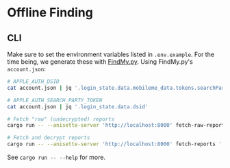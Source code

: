 # Offline Finding

## CLI

Make sure to set the environment variables listed in `.env.example`. For the time being, we generate these with [FindMy.py](https://github.com/malmeloo/FindMy.py). Using FindMy.py's `account.json`:

```sh
# APPLE_AUTH_DSID
cat account.json | jq '.login_state.data.mobileme_data.tokens.searchPartyToken'

# APPLE_AUTH_SEARCH_PARTY_TOKEN
cat account.json | jq '.login_state.data.dsid'
```

```sh
# Fetch "raw" (undecrypted) reports
cargo run -- --anisette-server 'http://localhost:8000' fetch-raw-reports (--private-key|--public-key|--hashed-public-key) <ARG>

# Fetch and decrypt reports
cargo run -- --anisette-server 'http://localhost:8000' fetch-reports '[base64-encoded ephemeral private key]'
```

See `cargo run -- --help` for more.
